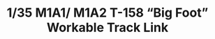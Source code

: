 ---
layout: product
title: "1/35 M1A1/ M1A2 T-158 “Big Foot” Workable Track Link"
price: "3000" 
desc: "Maketa"
img_path: "/assets/img/RFM5009.jpg"
brand: "N/A"
available: false
special_offer: false
new: false
soon: false
cat: "010000"
subcat: "010800"
subsubcat: "0N/A"
sifra: "RFM5009"
popular: true
---